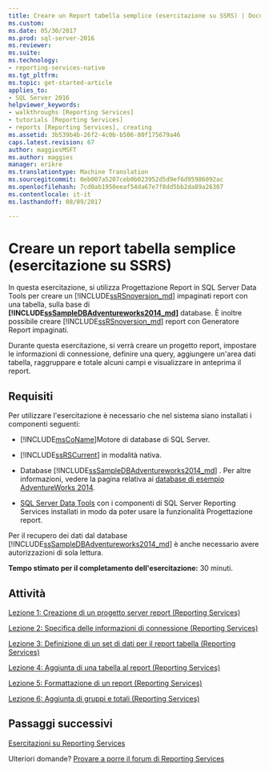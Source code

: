 ```yaml
---
title: Creare un Report tabella semplice (esercitazione su SSRS) | Documenti Microsoft
ms.custom: 
ms.date: 05/30/2017
ms.prod: sql-server-2016
ms.reviewer: 
ms.suite: 
ms.technology:
- reporting-services-native
ms.tgt_pltfrm: 
ms.topic: get-started-article
applies_to:
- SQL Server 2016
helpviewer_keywords:
- walkthroughs [Reporting Services]
- tutorials [Reporting Services]
- reports [Reporting Services], creating
ms.assetid: 3b539b4b-26f2-4c0b-b506-80f175679a46
caps.latest.revision: 67
author: maggiesMSFT
ms.author: maggies
manager: erikre
ms.translationtype: Machine Translation
ms.sourcegitcommit: 0eb007a5207ceb0b023952d5d9ef6d95986092ac
ms.openlocfilehash: 7cd0ab1950eeaf54da67e7f8dd5bb2da89a26307
ms.contentlocale: it-it
ms.lasthandoff: 08/09/2017

---
```


# <a name="create-a-basic-table-report-ssrs-tutorial"></a>Creare un report tabella semplice (esercitazione su SSRS)

In questa esercitazione, si utilizza Progettazione Report in SQL Server Data Tools per creare un [!INCLUDE[ssRSnoversion_md](../includes/ssrsnoversion-md.md)] impaginati report con una tabella, sulla base di  **[!INCLUDE[ssSampleDBAdventureworks2014_md](../includes/sssampledbadventureworks2014-md.md)]**  database. È inoltre possibile creare [!INCLUDE[ssRSnoversion_md](../includes/ssrsnoversion-md.md)] report con Generatore Report impaginati. 

Durante questa esercitazione, si verrà creare un progetto report, impostare le informazioni di connessione, definire una query, aggiungere un'area dati tabella, raggruppare e totale alcuni campi e visualizzare in anteprima il report.  
  
## <a name="requirements"></a>Requisiti  
Per utilizzare l'esercitazione è necessario che nel sistema siano installati i componenti seguenti:  
  
-   [!INCLUDE[msCoName](../includes/msconame-md.md)]Motore di database di SQL Server.  
  
-   [!INCLUDE[ssRSCurrent](../includes/ssrscurrent-md.md)] in modalità nativa.  
  
-   Database [!INCLUDE[ssSampleDBAdventureworks2014_md](../includes/sssampledbadventureworks2014-md.md)] .  Per altre informazioni, vedere la pagina relativa ai [database di esempio AdventureWorks 2014](https://msftdbprodsamples.codeplex.com/releases/view/125550).  
  
 -   [SQL Server Data Tools](https://msdn.microsoft.com/library/mt204009.aspx) con i componenti di SQL Server Reporting Services installati in modo da poter usare la funzionalità Progettazione report.    
  
Per il recupero dei dati dal database [!INCLUDE[ssSampleDBAdventureworks2014_md](../includes/sssampledbadventureworks2014-md.md)] è anche necessario avere autorizzazioni di sola lettura.

**Tempo stimato per il completamento dell'esercitazione:** 30 minuti.
  
## <a name="tasks"></a>Attività  
[Lezione 1: Creazione di un progetto server report &#40;Reporting Services&#41;](../reporting-services/lesson-1-creating-a-report-server-project-reporting-services.md)  
  
[Lezione 2: Specifica delle informazioni di connessione &#40;Reporting Services&#41;](../reporting-services/lesson-2-specifying-connection-information-reporting-services.md)  
  
[Lezione 3: Definizione di un set di dati per il report tabella &#40;Reporting Services&#41;](../reporting-services/lesson-3-defining-a-dataset-for-the-table-report-reporting-services.md)  
  
[Lezione 4: Aggiunta di una tabella al report &#40;Reporting Services&#41;](../reporting-services/lesson-4-adding-a-table-to-the-report-reporting-services.md)  
  
[Lezione 5: Formattazione di un report &#40;Reporting Services&#41;](../reporting-services/lesson-5-formatting-a-report-reporting-services.md)  
  
[Lezione 6: Aggiunta di gruppi e totali &#40;Reporting Services&#41;](../reporting-services/lesson-6-adding-grouping-and-totals-reporting-services.md)  

## <a name="next-steps"></a>Passaggi successivi

[Esercitazioni su Reporting Services](../reporting-services/reporting-services-tutorials-ssrs.md)  

Ulteriori domande? [Provare a porre il forum di Reporting Services](http://go.microsoft.com/fwlink/?LinkId=620231)
